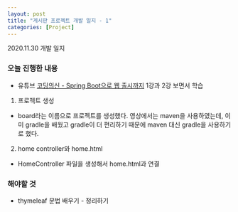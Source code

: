 ```yaml
---
layout: post
title: "게시판 프로젝트 개발 일지 - 1"
categories: [Project]
---
```


2020.11.30 개발 일지

### 오늘 진행한 내용
- 유튜브 [코딩의신 - Spring Boot으로 웹 출시까지](https://www.youtube.com/watch?v=FYkn9KOfkx0&list=PLPtc9qD1979DG675XufGs0-gBeb2mrona) 1강과 2강 보면서 학습

1. 프로젝트 생성
- board라는 이름으로 프로젝트를 생성했다. 영상에서는 maven을 사용하였는데, 이미 gradle을 배웠고 gradle이 더 편리하기 때문에 maven 대신 gradle을 사용하기로 했다.

2. home controller와 home.html
- HomeController 파일을 생성해서 home.html과 연결

### 해야할 것
- thymeleaf 문법 배우기 - 정리하기
